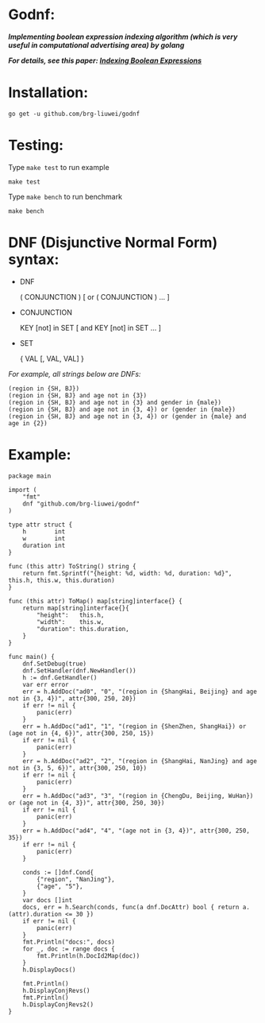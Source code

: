 # Godnf: 

___Implementing boolean expression indexing algorithm (which is very useful in computational advertising area) by golang___

___For details, see this paper: [Indexing Boolean Expressions](http://theory.stanford.edu/~sergei/papers/vldb09-indexing.pdf)___

# Installation:

    go get -u github.com/brg-liuwei/godnf

# Testing:

Type `make test` to run example

    make test

Type `make bench` to run benchmark

    make bench

# DNF (Disjunctive Normal Form) syntax:

* DNF
    
    ( CONJUNCTION ) [ or ( CONJUNCTION ) ... ]

* CONJUNCTION
    
    KEY [not] in SET [ and KEY [not] in SET ... ]

* SET
    
    { VAL [, VAL, VAL] }
    
_For example, all strings below are DNFs:_

    (region in {SH, BJ})
    (region in {SH, BJ} and age not in {3})
    (region in {SH, BJ} and age not in {3} and gender in {male})
    (region in {SH, BJ} and age not in {3, 4}) or (gender in {male})
    (region in {SH, BJ} and age not in {3, 4}) or (gender in {male} and age in {2})

# Example:

    package main
    
    import (
    	"fmt"
    	dnf "github.com/brg-liuwei/godnf"
    )
    
    type attr struct {
    	h        int
    	w        int
    	duration int
    }
    
    func (this attr) ToString() string {
    	return fmt.Sprintf("{height: %d, width: %d, duration: %d}", this.h, this.w, this.duration)
    }
    
    func (this attr) ToMap() map[string]interface{} {
    	return map[string]interface{}{
    		"height":   this.h,
    		"width":    this.w,
    		"duration": this.duration,
    	}
    }
    
    func main() {
    	dnf.SetDebug(true)
    	dnf.SetHandler(dnf.NewHandler())
    	h := dnf.GetHandler()
    	var err error
    	err = h.AddDoc("ad0", "0", "(region in {ShangHai, Beijing} and age not in {3, 4})", attr{300, 250, 20})
    	if err != nil {
    		panic(err)
    	}
    	err = h.AddDoc("ad1", "1", "(region in {ShenZhen, ShangHai}) or (age not in {4, 6})", attr{300, 250, 15})
    	if err != nil {
    		panic(err)
    	}
    	err = h.AddDoc("ad2", "2", "(region in {ShangHai, NanJing} and age not in {3, 5, 6})", attr{300, 250, 10})
    	if err != nil {
    		panic(err)
    	}
    	err = h.AddDoc("ad3", "3", "(region in {ChengDu, Beijing, WuHan}) or (age not in {4, 3})", attr{300, 250, 30})
    	if err != nil {
    		panic(err)
    	}
    	err = h.AddDoc("ad4", "4", "(age not in {3, 4})", attr{300, 250, 35})
    	if err != nil {
    		panic(err)
    	}
    
    	conds := []dnf.Cond{
    		{"region", "NanJing"},
    		{"age", "5"},
    	}
    	var docs []int
    	docs, err = h.Search(conds, func(a dnf.DocAttr) bool { return a.(attr).duration <= 30 })
    	if err != nil {
    		panic(err)
    	}
    	fmt.Println("docs:", docs)
    	for _, doc := range docs {
    		fmt.Println(h.DocId2Map(doc))
    	}
    	h.DisplayDocs()
    
    	fmt.Println()
    	h.DisplayConjRevs()
    	fmt.Println()
    	h.DisplayConjRevs2()
    }

